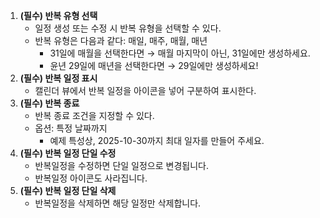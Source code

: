 1. **(필수) 반복 유형 선택**
   - 일정 생성 또는 수정 시 반복 유형을 선택할 수 있다.
   - 반복 유형은 다음과 같다: 매일, 매주, 매월, 매년
     - 31일에 매월을 선택한다면 → 매월 마지막이 아닌, 31일에만 생성하세요.
     - 윤년 29일에 매년을 선택한다면 → 29일에만 생성하세요!
2. **(필수) 반복 일정 표시**
   - 캘린더 뷰에서 반복 일정을 아이콘을 넣어 구분하여 표시한다.
3. **(필수) 반복 종료**
   - 반복 종료 조건을 지정할 수 있다.
   - 옵션: 특정 날짜까지
     - 예제 특성상, 2025-10-30까지 최대 일자를 만들어 주세요.
4. **(필수) 반복 일정 단일 수정**
   - 반복일정을 수정하면 단일 일정으로 변경됩니다.
   - 반복일정 아이콘도 사라집니다.
5. **(필수) 반복 일정 단일 삭제**
   - 반복일정을 삭제하면 해당 일정만 삭제합니다.
